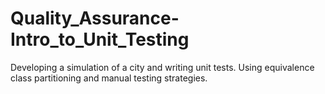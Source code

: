 # Quality_Assurance-Intro_to_Unit_Testing
Developing a simulation of a city and writing unit tests. Using equivalence class partitioning and manual testing strategies.

